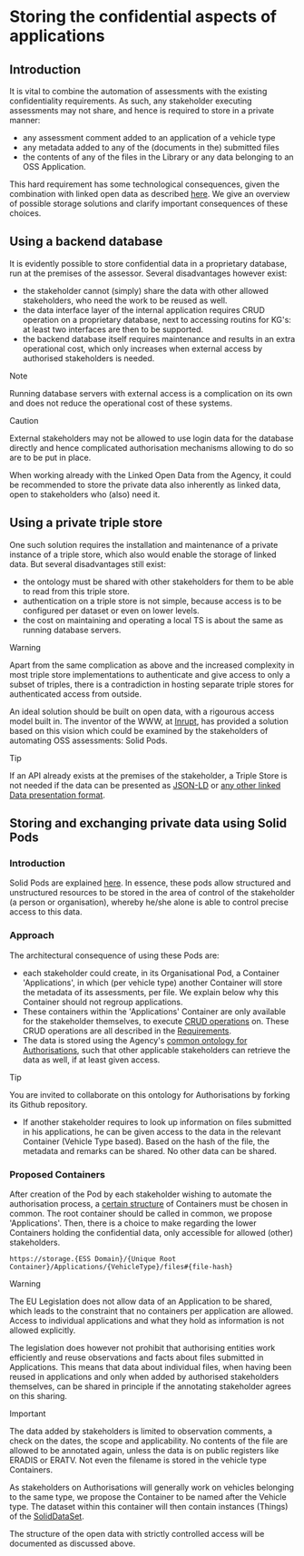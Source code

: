 # Storing the confidential aspects of applications

## Introduction

It is vital to combine the automation of assessments with the existing confidentiality requirements. As such, any stakeholder executing assessments may not share, and hence is required to store in a private manner:
- any assessment comment added to an application of a vehicle type
- any metadata added to any of the (documents in the) submitted files
- the contents of any of the files in the Library or any data belonging to an OSS Application.

This hard requirement has some technological consequences, given the combination with linked open data as described [here](TECHNOLOGY.md). We give an overview of possible storage solutions and clarify important consequences of these choices.

## Using a backend database

It is evidently possible to store confidential data in a proprietary database, run at the premises of the assessor. Several disadvantages however exist:
- the stakeholder cannot (simply) share the data with other allowed stakeholders, who need the work to be reused as well.
- the data interface layer of the internal application requires CRUD operation on a proprietary database, next to accessing routins for KG's: at least two interfaces are then to be supported.
- the backend database itself requires maintenance and results in an extra operational cost, which only increases when external access by authorised stakeholders is needed.

> [!NOTE]
> Running database servers with external access is a complication on its own and does not reduce the operational cost of these systems.

> [!CAUTION]
> External stakeholders may not be allowed to use login data for the database directly and hence complicated authorisation mechanisms allowing to do so are to be put in place.

When working already with the Linked Open Data from the Agency, it could be recommended to store the private data also inherently as linked data, open to stakeholders who (also) need it.

## Using a private triple store

One such solution requires the installation and maintenance of a private instance of a triple store, which also would enable the storage of linked data. But several disadvantages still exist:
- the ontology must be shared with other stakeholders for them to be able to read from this triple store.
- authentication on a triple store is not simple, because access is to be configured per dataset or even on lower levels.
- the cost on maintaining and operating a local TS is about the same as running database servers.

> [!WARNING]
> Apart from the same complication as above and the increased complexity in most triple store implementations to authenticate and give access to only a subset of triples, there is a contradiction in hosting separate triple stores for authenticated access from outside.

An ideal solution should be built on open data, with a rigourous access model built in. The inventor of the WWW, at [Inrupt](https://www.inrupt.com/), has provided a solution based on this vision which could be examined by the stakeholders of automating OSS assessments: Solid Pods.

> [!TIP]
> If an API already exists at the premises of the stakeholder, a Triple Store is not needed if the data can be presented as [JSON-LD](https://json-ld.org/) or [any other linked Data presentation format](https://data.europa.eu/en/academy/incorporating-open-data-your-application).

## Storing and exchanging private data using Solid Pods

### Introduction

Solid Pods are explained [here](https://www.inrupt.com/videos/what-is-a-solid-pod). In essence, these pods allow structured and unstructured resources to be stored in the area of control of the stakeholder (a person or organisation), whereby he/she alone is able to control precise access to this data.

### Approach

The architectural consequence of using these Pods are:
- each stakeholder could create, in its Organisational Pod,  a Container 'Applications', in which (per vehicle type) another Container will store the metadata of its assessments, per file. We explain below why this Container should not regroup applications.
- These containers within the 'Applications' Container are only available for the stakeholder themselves, to execute [CRUD operations](https://docs.inrupt.com/developer-tools/javascript/client-libraries/tutorial/read-write-data/) on. These CRUD operations are all described in the [Requirements](REQUIREMENTS.md).
- The data is stored using the Agency's [common ontology for Authorisations](ERA_KG.md), such that other applicable stakeholders can retrieve the data as well, if at least given access.

> [!TIP]
> You are invited to collaborate on this ontology for Authorisations by forking its Github repository.

- If another stakeholder requires to look up information on files submitted in his applications, he can be given access to the data in the relevant Container (Vehicle Type based). Based on the hash of the file, the metadata and remarks can be shared. No other data can be shared.

### Proposed Containers

After creation of the Pod by each stakeholder wishing to automate the authorisation process, a [certain structure](https://docs.inrupt.com/ess/latest/services/service-pod-storage/#pod-storage-resource-container) of Containers must be chosen in common. The root container should be called in common, we propose 'Applications'. Then, there is a choice to make regarding the lower Containers holding the confidential data, only accessible for allowed (other) stakeholders.

``
https://storage.{ESS Domain}/{Unique Root Container}/Applications/{VehicleType}/files#{file-hash}
``

> [!WARNING]
> The EU Legislation does not allow data of an Application to be shared, which leads to the constraint that no containers per application are allowed. Access to individual applications and what they hold as information is not allowed explicitly.

The legislation does however not prohibit that authorising entities work efficiently and reuse observations and facts about files submitted in Applications. This means that data about individual files, when having been reused in applications and only when added by authorised stakeholders themselves, can be shared in principle if the annotating stakeholder agrees on this sharing.

> [!IMPORTANT]
> The data added by stakeholders is limited to observation comments, a check on the dates, the scope and applicability. No contents of the file are allowed to be annotated again, unless the data is on public registers like ERADIS or ERATV. Not even the filename is stored in the vehicle type Containers.

As stakeholders on Authorisations will generally work on vehicles belonging to the same type, we propose the Container to be named after the Vehicle type. The dataset within this container will then contain instances (Things) of the [SolidDataSet](https://docs.inrupt.com/developer-tools/javascript/client-libraries/structured-data/#structured-data).

The structure of the open data with strictly controlled access will be documented as discussed above.
